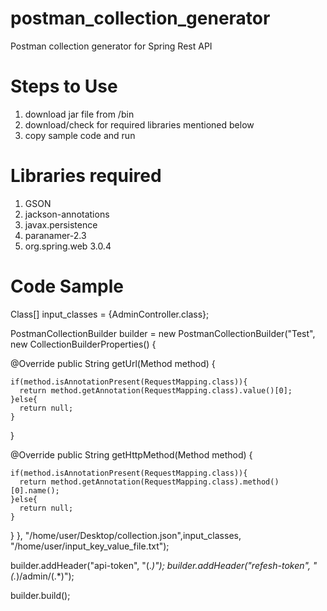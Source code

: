 # postman_collection_generator
Postman collection generator for Spring Rest API

# Steps to Use
1. download jar file from /bin
2. download/check for required libraries mentioned below
3. copy sample code and run


# Libraries required
1. GSON
2. jackson-annotations
3. javax.persistence
4. paranamer-2.3
5. org.spring.web 3.0.4



# Code Sample

Class[] input_classes = {AdminController.class};

PostmanCollectionBuilder builder  = new PostmanCollectionBuilder("Test", new CollectionBuilderProperties() {

  @Override
  public String getUrl(Method method) {

    if(method.isAnnotationPresent(RequestMapping.class)){
      return method.getAnnotation(RequestMapping.class).value()[0];
    }else{
      return null;
    }
  }

  @Override
  public String getHttpMethod(Method method) {
    
    if(method.isAnnotationPresent(RequestMapping.class)){
      return method.getAnnotation(RequestMapping.class).method()[0].name();
    }else{
      return null;
    }
  }
}, "/home/user/Desktop/collection.json",input_classes, "/home/user/input_key_value_file.txt");

builder.addHeader("api-token", "(.*)");
builder.addHeader("refesh-token", "(.*)/admin/(.*)");


builder.build();

